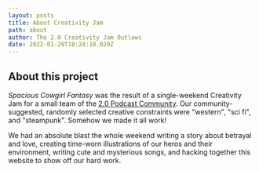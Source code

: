 ```yaml
---
layout: posts
title: About Creativity Jam
path: about
author: The 2.0 Creativity Jam Outlaws
date: 2022-01-29T18:24:10.020Z
---
```

## About this project

*Spacious Cowgirl Fantasy* was the result of a single-weekend Creativity Jam for a small team of the [2.0 Podcast Community](https://2pointohpodcast.com/). Our community-suggested, randomly selected creative constraints were "western", "sci fi", and "steampunk". Somehow we made it all work!

We had an absolute blast the whole weekend writing a story about betrayal and love, creating time-worn illustrations of our heros and their environment, writing cute and mysterious songs, and hacking together this website to show off our hard work.